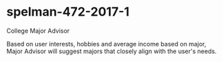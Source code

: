 # spelman-472-2017-1

College Major Advisor

Based on user interests, hobbies and average income based on major, Major Advisor will suggest majors that closely align with the user's needs. 

